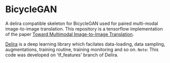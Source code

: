 # BicycleGAN
A delira compatible skeleton for BicycleGAN used for paired multi-modal image-to-image translation.
This repository is a tensorflow implementation of the paper [Toward Multimodal Image-to-Image Translation](https://arxiv.org/abs/1711.11586).

[Delira](https://github.com/delira-dev/delira) is a deep learning library which facilates data-loading, data sampling, augmentations, training routine, training monitoring and so on. `Note`: This code was developed on 'tf_features' branch of Delira.
